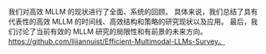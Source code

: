 我们对高效 MLLM 的现状进行了全面、系统的回顾。 具体来说，我们总结了具有代表性的高效 MLLM 的时间线、高效结构和策略的研究现状以及应用。 最后，我们讨论了当前有效的 MLLM 研究的局限性和有前景的未来方向。 https://github.com/lijiannuist/Efficient-Multimodal-LLMs-Survey。
